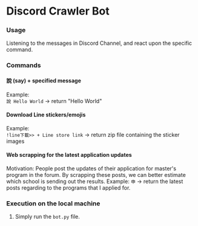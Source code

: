 # Discord Crawler Bot

### Usage
Listening to the messages in Discord Channel, and react upon the specific command.

### Commands
#### 說 (say) + specified message
Example:  
`說 Hello World` -> return "Hello World"
#### Download Line stickers/emojis
Example:  
`!line下載>> + Line store link` -> return zip file containing the sticker images
#### Web scrapping for the latest application updates
Motivation:
People post the updates of their application for master's program in the forum. By scrapping these posts, we can better estimate which school is sending out the results. 
Example:
`申` -> return the latest posts regarding to the programs that I applied for.

### Execution on the local machine
1. Simply run the `bot.py` file.
